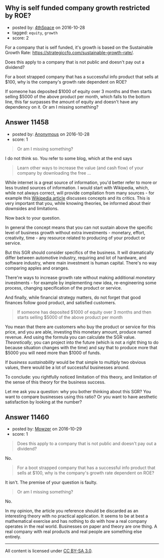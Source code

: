 ## Why is self funded company growth restricted by ROE?

- posted by: [4thSpace](https://stackexchange.com/users/17766/4thspace) on 2016-10-28
- tagged: `equity`, `growth`
- score: 2

For a company that is self funded, it's growth is based on the Sustainable Growth Rate: https://strategiccfo.com/sustainable-growth-rate/.

Does this apply to a company that is not public and doesn't pay out a dividend?

For a boot strapped company that has a successful info product that sells at $100, why is the company's growth rate dependent on ROE?

If someone has deposited $1000 of equity over 3 months and then starts selling $5000 of the above product per month, which falls to the bottom line, this far surpasses the amount of equity and doesn't have any dependency on it. Or am I missing something?


## Answer 11458

- posted by: [Anonymous](https://stackexchange.com/users/1584111/anonymous) on 2016-10-28
- score: 1

<blockquote>
  <p>Or am I missing something?</p>
</blockquote>

<p>I do not think so. You refer to some blog, which at the end says</p>

<blockquote>
  <p>Learn other ways to increase the value (and cash flow) of your company by downloading the free ...</p>
</blockquote>

<p>While internet is a great source of information, you'd better refer to more or less trusted sources of information. I would start with Wikipedia, which, while not always correct, will provide compilation from many sources - for example this <a href="https://en.wikipedia.org/wiki/Sustainable_growth_rate" rel="nofollow">Wikipedia article</a> discusses concepts and its critics. This is very important that you, while knowing theories, be informed about their downsides and limitations.</p>

<p>Now back to your question.</p>

<p>In general the concept means that you can not sustain above the specific level of business growth without extra investments - monetary, effort, creativity, time - any resource related to producing of your product or service.</p>

<p>But this SGR should consider specifics of the business. It will dramatically differ between automotive industry, requiring and lot of hardware, and software industry, where main investment is human capital. There's no way comparing apples and oranges.</p>

<p>There're ways to increase growth rate without making additional <em>monetary</em> investments - for example by implementing new idea, re-engineering some process, changing specification of the product or service.</p>

<p>And finally, while financial strategy matters, do not forget that good finances follow good product, and satisfied customers.</p>

<blockquote>
  <p>If someone has deposited $1000 of equity over 3 months and then starts selling $5000 of the above product per month</p>
</blockquote>

<p>You mean that there are customers who buy the product or service for this price, and you are able, investing this monetary amount, produce named revenue. And using the formula you can calculate the SGR value. <em>Theoretically</em>, you can project into the future (which is not a right thing to do because situation changes with the time) and say that to produce more that $5000 you will need more than $1000 of funds.</p>

<p>If <em>business sustainability</em> would be that simple to multiply two obvious values, there would be a lot of successful businesses around.</p>

<p>To conclude: you rightfully noticed limitation of this theory, and limitation of the sense of this theory for the business success.</p>

<p>Let me ask you a question: why you bother thinking about this SGR? You want to compare businesses using this ratio? Or you want to have aesthetic satisfaction by looking at the number?</p>



## Answer 11460

- posted by: [Mowzer](https://stackexchange.com/users/1803081/mowzer) on 2016-10-29
- score: 1

> Does this apply to a company that is not public and doesn't pay out a dividend?

No.

> For a boot strapped company that has a successful info product that sells at $100, why is the company's growth rate dependent on ROE?

It isn't. The premise of your question is faulty.

> Or am I missing something?

No.

In my opinion, the article you reference should be discarded as an interesting theory with no practical application. It seems to be at best a mathematical exercise and has nothing to do with how a real company operates in the real world. Businesses on paper and theory are one thing. A real company with real products and real people are something else entirely.



---

All content is licensed under [CC BY-SA 3.0](https://creativecommons.org/licenses/by-sa/3.0/).
